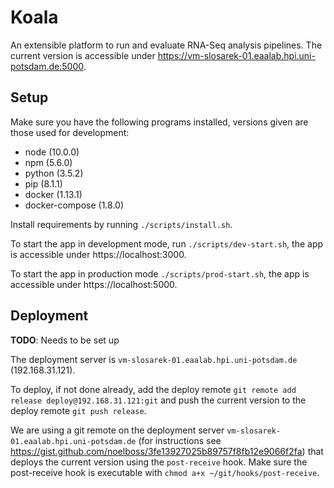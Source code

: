 # Koala

An extensible platform to run and evaluate RNA-Seq analysis pipelines. The current version is accessible under https://vm-slosarek-01.eaalab.hpi.uni-potsdam.de:5000.

## Setup

Make sure you have the following programs installed, versions given are those used for development:

* node (10.0.0)
* npm (5.6.0)
* python (3.5.2)
* pip (8.1.1)
* docker (1.13.1)
* docker-compose (1.8.0)

Install requirements by running `./scripts/install.sh`.

To start the app in development mode, run `./scripts/dev-start.sh`, the app is accessible under https://localhost:3000.

To start the app in production mode `./scripts/prod-start.sh`, the app is accessible under https://localhost:5000.

## Deployment

**TODO**: Needs to be set up

The deployment server is `vm-slosarek-01.eaalab.hpi.uni-potsdam.de` (192.168.31.121).

To deploy, if not done already, add the deploy remote `git remote add release deploy@192.168.31.121:git` and push the current version to the deploy remote `git push release`.

We are using a git remote on the deployment server `vm-slosarek-01.eaalab.hpi.uni-potsdam.de` (for instructions see https://gist.github.com/noelboss/3fe13927025b89757f8fb12e9066f2fa) that deploys the current version using the `post-receive` hook. Make sure the post-receive hook is executable with `chmod a+x ~/git/hooks/post-receive`.
